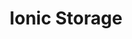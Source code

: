 ---
title: Ionic Storage
description: Manage app state between sessions with Ionic Storage
weight: 11
lastmod: 2019-07-13T10:13:30-04:00
draft: false
vimeo: 348515219
emoji: 💾
---